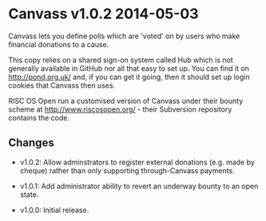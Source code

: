 # Canvass v1.0.2 2014-05-03

Canvass lets you define polls which are 'voted' on by users who make
financial donations to a cause.

This copy relies on a shared sign-on system called Hub which is not
generally available in GitHub nor all that easy to set up. You can
find it on http://pond.org.uk/ and, if you can get it going, then
it should set up login cookies that Canvass then uses.

RISC OS Open run a customised version of Canvass under their bounty
scheme at http://www.riscosopen.org/ - their Subversion repository
contains the code.


## Changes

* v1.0.2: Allow adminstrators to register external donations (e.g. made by
          cheque) rather than only supporting through-Canvass payments.

* v1.0.1: Add administrator ability to revert an underway bounty to an
          open state.

* v1.0.0: Initial release.
